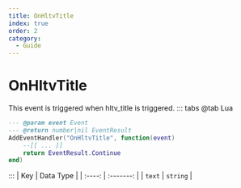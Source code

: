 ```yaml
---
title: OnHltvTitle
index: true
order: 2
category:
  - Guide
---
```


# OnHltvTitle
This event is triggered when hltv_title is triggered.
::: tabs
@tab Lua
```lua
--- @param event Event
--- @return number|nil EventResult
AddEventHandler("OnHltvTitle", function(event)
    --[[ ... ]]
    return EventResult.Continue
end)
```

:::
|   Key  | Data Type |
| :----: | :-------: |
| `text` |  `string` |